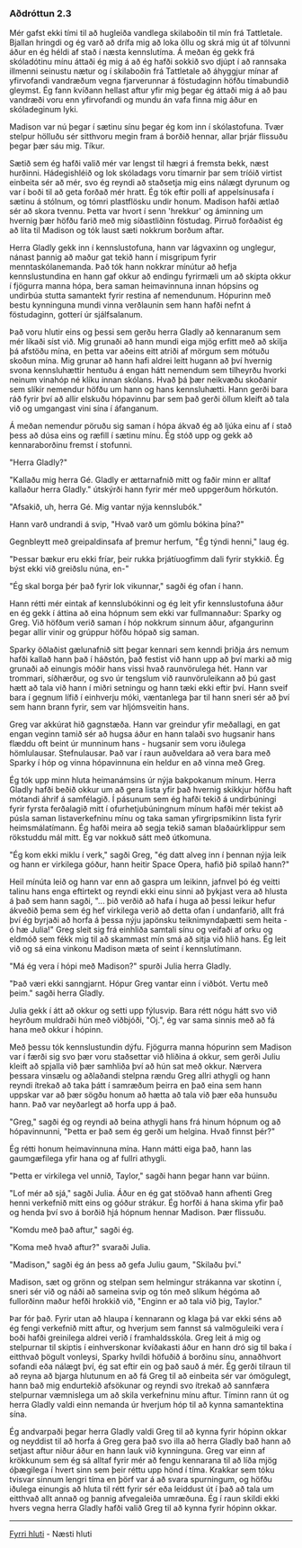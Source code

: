 ### Aðdróttun 2.3

Mér gafst ekki tími til að hugleiða vandlega skilaboðin til mín frá Tattletale. Bjallan hringdi og ég varð að drífa mig að loka öllu og skrá mig út af tölvunni áður en ég héldi af stað í næsta kennslutíma. Á meðan ég gekk frá skóladótinu mínu áttaði ég mig á að ég hafði sokkið svo djúpt í að rannsaka illmenni seinustu nætur og í skilaboðin frá Tattletale að áhyggjur mínar af yfirvofandi vandræðum vegna fjarverunnar á föstudaginn höfðu tímabundið gleymst. Ég fann kvíðann hellast aftur yfir mig þegar ég áttaði mig á að þau vandræði voru enn yfirvofandi og mundu án vafa finna mig áður en skóladeginum lyki.

Madison var nú þegar í sætinu sínu þegar ég kom inn í skólastofuna. Tvær stelpur hölluðu sér sitthvoru megin fram á borðið hennar, allar þrjár flissuðu þegar þær sáu mig. Tíkur.

Sætið sem ég hafði valið mér var lengst til hægri á fremsta bekk, næst hurðinni. Hádegishléið og lok skóladags voru tímarnir þar sem tríóið virtist einbeita sér að mér, svo ég reyndi að staðsetja mig eins nálægt dyrunum og var í boði til að geta forðað mér hratt. Ég tók eftir polli af appelsínusafa í sætinu á stólnum, og tómri plastflösku undir honum. Madison hafði ætlað sér að skora tvennu. Þetta var hvort í senn 'hrekkur' og áminning um hvernig þær höfðu farið með mig síðastliðinn föstudag. Pirruð forðaðist ég að líta til Madison og tók laust sæti nokkrum borðum aftar.

Herra Gladly gekk inn í kennslustofuna, hann var lágvaxinn og unglegur, nánast þannig að maður gat tekið hann í misgripum fyrir menntaskólanemanda. Það tók hann nokkrar mínútur að hefja kennslustundina en hann gaf okkur að endingu fyrirmæli um að skipta okkur í fjögurra manna hópa, bera saman heimavinnuna innan hópsins og undirbúa stutta samantekt fyrir restina af nemendunum. Hópurinn með bestu kynninguna mundi vinna verðlaunin sem hann hafði nefnt á föstudaginn, gotterí úr sjálfsalanum.

Það voru hlutir eins og þessi sem gerðu herra Gladly að kennaranum sem mér líkaði síst við. Mig grunaði að hann mundi eiga mjög erfitt með að skilja þá afstöðu mína, en þetta var aðeins eitt atriði af mörgum sem mótuðu skoðun mína. Mig grunar að hann hafi aldrei leitt hugann að því hvernig svona kennsluhættir hentuðu á engan hátt nemendum sem tilheyrðu hvorki neinum vinahóp né klíku innan skólans. Hvað þá þær neikvæðu skoðanir sem slíkir nemendur höfðu um hann og hans kennsluhætti. Hann gerði bara ráð fyrir því að allir elskuðu hópavinnu þar sem það gerði öllum kleift að tala við og umgangast vini sína í áfanganum.

Á meðan nemendur pöruðu sig saman í hópa ákvað ég að ljúka einu af í stað þess að dúsa eins og ræfill í sætinu mínu. Ég stóð upp og gekk að kennaraborðinu fremst í stofunni.

"Herra Gladly?"

"Kallaðu mig herra Gé. Gladly er ættarnafnið mitt og faðir minn er alltaf kallaður herra Gladly." útskýrði hann fyrir mér með uppgerðum hörkutón.

"Afsakið, uh, herra Gé. Mig vantar nýja kennslubók."

Hann varð undrandi á svip, "Hvað varð um gömlu bókina þína?"

Gegnbleytt með greipaldinsafa af þremur herfum, "Ég týndi henni," laug ég.

"Þessar bækur eru ekki fríar, þeir rukka þrjátíuogfimm dali fyrir stykkið. Ég býst ekki við greiðslu núna, en-"

"Ég skal borga þér það fyrir lok vikunnar," sagði ég ofan í hann.

Hann rétti mér eintak af kennslubókinni og ég leit yfir kennslustofuna áður en ég gekk í áttina að eina hópnum sem ekki var fullmannaður: Sparky og Greg. Við höfðum verið saman í hóp nokkrum sinnum áður, afgangurinn þegar allir vinir og grúppur höfðu hópað sig saman.

Sparky öðlaðist gælunafnið sitt þegar kennari sem kenndi þriðja árs nemum hafði kallað hann það í háðstón, það festist við hann upp að því marki að mig grunaði að einungis móðir hans vissi hvað raunvörulega hét. Hann var trommari, síðhærður, og svo úr tengslum við raunvöruleikann að þú gast hætt að tala við hann í miðri setningu og hann tæki ekki eftir því. Hann sveif bara í gegnum lífið í einhverju móki, væntanlega þar til hann sneri sér að því sem hann brann fyrir, sem var hljómsveitin hans.

Greg var akkúrat hið gagnstæða. Hann var greindur yfir meðallagi, en gat engan veginn tamið sér að hugsa áður en hann talaði svo hugsanir hans flæddu oft beint úr munninum hans - hugsanir sem voru iðulega hömlulausar. Stefnulausar. Það var í raun auðveldara að vera bara með Sparky í hóp og vinna hópavinnuna ein heldur en að vinna með Greg.

Ég tók upp minn hluta heimanámsins úr nýja bakpokanum mínum. Herra Gladly hafði beðið okkur um að gera lista yfir það hvernig skikkjur höfðu haft mótandi áhrif á samfélagið. Í pásunum sem ég hafði tekið á undirbúningi fyrir fyrsta ferðalagið mitt í ofurhetjubúningnum mínum hafði mér tekist að púsla saman listaverkefninu mínu og taka saman yfirgripsmikinn lista fyrir heimsmálatímann. Ég hafði meira að segja tekið saman blaðaúrklippur sem rökstuddu mál mitt. Ég var nokkuð sátt með útkomuna.

"Ég kom ekki miklu í verk," sagði Greg, "ég datt alveg inn í þennan nýja leik og hann er virkilega góður, hann heitir Space Opera, hafið þið spilað hann?"

Heil mínúta leið og hann var enn að gaspra um leikinn, jafnvel þó ég veitti talinu hans enga eftirtekt og reyndi ekki einu sinni að þykjast vera að hlusta á það sem hann sagði, "... þið verðið að hafa í huga að þessi leikur hefur ákveðið þema sem ég hef virkilega verið að detta ofan í undanfarið, allt frá því ég byrjaði að horfa á þessa nýju japönsku teiknimyndaþætti sem heita - ó hæ Julia!" Greg sleit sig frá einhliða samtali sínu og veifaði af orku og eldmóð sem fékk mig til að skammast mín smá að sitja við hlið hans. Ég leit við og sá eina vinkonu Madison mæta of seint í kennslutímann.

"Má ég vera í hópi með Madison?" spurði Julia herra Gladly.

"Það væri ekki sanngjarnt. Hópur Greg vantar einn í viðbót. Vertu með þeim." sagði herra Gladly.

Julia gekk í átt að okkur og setti upp fýlusvip. Bara rétt nógu hátt svo við heyrðum muldraði hún með viðbjóði, "Oj.", ég var sama sinnis með að fá hana með okkur í hópinn.

Með þessu tók kennslustundin dýfu. Fjögurra manna hópurinn sem Madison var í færði sig svo þær voru staðsettar við hliðina á okkur, sem gerði Juliu kleift að spjalla við þær samhliða því að hún sat með okkur. Nærvera þessara vinsælu og aðlaðandi stelpna rændu Greg allri athygli og hann reyndi ítrekað að taka þátt í samræðum þeirra en það eina sem hann uppskar var að þær sögðu honum að hætta að tala við þær eða hunsuðu hann. Það var neyðarlegt að horfa upp á það.

"Greg," sagði ég og reyndi að beina athygli hans frá hinum hópnum og að hópavinnunni, "Þetta er það sem ég gerði um helgina. Hvað finnst þér?"

Ég rétti honum heimavinnuna mína. Hann mátti eiga það, hann las gaumgæfilega yfir hana og af fullri athygli.

"Þetta er virkilega vel unnið, Taylor," sagði hann þegar hann var búinn.

"Lof mér að sjá," sagði Julia. Áður en ég gat stöðvað hann afhenti Greg henni verkefnið mitt eins og góður strákur. Ég horfði á hana skima yfir það og henda því svo á borðið hjá hópnum hennar Madison. Þær flissuðu.

"Komdu með það aftur," sagði ég.

"Koma með hvað aftur?" svaraði Julia.

"Madison," sagði ég án þess að gefa Juliu gaum, "Skilaðu því."

Madison, sæt og grönn og stelpan sem helmingur strákanna var skotinn í, sneri sér við og náði að sameina svip og tón með slíkum hégóma að fullorðinn maður hefði hrokkið við, "Enginn er að tala við þig, Taylor."

Þar fór það. Fyrir utan að hlaupa í kennarann og klaga þá var ekki séns að ég fengi verkefnið mitt aftur, og hverjum sem fannst sá valmöguleiki vera í boði hafði greinilega aldrei verið í framhaldsskóla. Greg leit á mig og stelpurnar til skiptis í einhverskonar kvíðakasti áður en hann dró sig til baka í eitthvað þögult vonleysi, Sparky hvíldi höfuðið á borðinu sínu, annaðhvort sofandi eða nálægt því, ég sat eftir ein og það sauð á mér. Ég gerði tilraun til að reyna að bjarga hlutunum en að fá Greg til að einbeita sér var ómögulegt, hann bað mig endurtekið afsökunar og reyndi svo ítrekað að sannfæra stelpurnar væmnislega um að skila verkefninu mínu aftur. Tíminn rann út og herra Gladly valdi einn nemanda úr hverjum hóp til að kynna samantektina sína.

Ég andvarpaði þegar herra Gladly valdi Greg til að kynna fyrir hópinn okkar og neyddist til að horfa á Greg gera það svo illa að herra Gladly bað hann að setjast aftur niður áður en hann lauk við kynninguna. Greg var einn af krökkunum sem ég sá alltaf fyrir mér að fengu kennarana til að líða mjög óþægilega í hvert sinn sem þeir réttu upp hönd í tíma. Krakkar sem tóku tvisvar sinnum lengri tíma en þörf var á að svara spurningum, og höfðu iðulega einungis að hluta til rétt fyrir sér eða leiddust út í það að tala um eitthvað allt annað og þannig afvegaleiða umræðuna. Ég í raun skildi ekki hvers vegna herra Gladly hafði valið Greg til að kynna fyrir hópinn okkar.



---

[Fyrri hluti](Ormur-02.02.md) - Næsti hluti